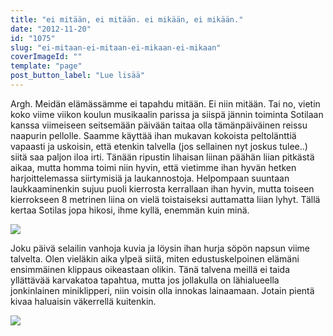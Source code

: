 ```yaml
---
title: "ei mitään, ei mitään. ei mikään, ei mikään."
date: "2012-11-20"
id: "1075"
slug: "ei-mitaan-ei-mitaan-ei-mikaan-ei-mikaan"
coverImageId: ""
template: "page"
post_button_label: "Lue lisää"
---
```


Argh. Meidän elämässämme ei tapahdu mitään. Ei niin mitään. Tai no, vietin koko viime viikon koulun musikaalin parissa ja siispä jännin toiminta Sotilaan kanssa viimeiseen seitsemään päivään taitaa olla tämänpäiväinen reissu naapurin pellolle. Saamme käyttää ihan mukavan kokoista peltolänttiä vapaasti ja uskoisin, että etenkin talvella (jos sellainen nyt joskus tulee..) siitä saa paljon iloa irti. Tänään ripustin lihaisan liinan päähän liian pitkästä aikaa, mutta homma toimi niin hyvin, että vietimme ihan hyvän hetken harjoittelemassa siirtymisiä ja laukannostoja. Helpompaan suuntaan laukkaaminenkin sujuu puoli kierrosta kerrallaan ihan hyvin, mutta toiseen kierrokseen 8 metrinen liina on vielä toistaiseksi auttamatta liian lyhyt. Tällä kertaa Sotilas jopa hikosi, ihme kyllä, enemmän kuin minä.  
  

[![](images/IMG_2985.png)](http://3.bp.blogspot.com/-iv0nyejxLuQ/UKuGyTHywCI/AAAAAAAACK0/1_MYrWDDXjI/s1600/IMG_2985.png)

  
Joku päivä selailin vanhoja kuvia ja löysin ihan hurja söpön napsun viime talvelta. Olen vieläkin aika ylpeä siitä, miten edustuskelpoinen elämäni ensimmäinen klippaus oikeastaan olikin. Tänä talvena meillä ei taida yllättävää karvakatoa tapahtua, mutta jos jollakulla on lähialueella jonkinlainen miniklipperi, niin voisin olla innokas lainaamaan. Jotain pientä kivaa haluaisin väkerrellä kuitenkin.  
  

[![](images/ak.png)](http://1.bp.blogspot.com/-Lbo9Jcx-XVg/UKuKIZ51HMI/AAAAAAAACMU/g8oL5Wlst0Q/s1600/ak.png)
